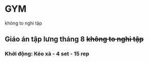 # GYM
không to nghỉ tập
## Giáo án tập lưng tháng 8 ~~không to nghỉ tập~~
### Khởi động: Kéo xà - 4 set - 15 rep
